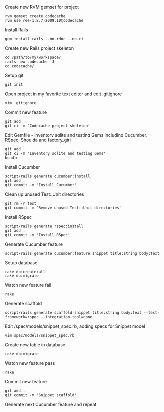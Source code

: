 Create new RVM gemset for project

    rvm gemset create codecache
    rvm use ree-1.8.7-2009.10@codecache

Install Rails

    gem install rails --no-rdoc --no-ri

Create new Rails project skeleton

    cd /path/to/my/workspace/
    rails new codecache -J
    cd codecache/

Setup git

    git init

Open project in my favorite text editor and edit .gitignore

    vim .gitignore

Commit new feature

    git add .
    git ci -m 'Codecache project skeleton'

Edit Gemfile - inventory sqlite and testing Gems including Cucumber, RSpec, Shoulda and factory_girl

    git add .
    git ci -m 'Inventory sqlite and testing Gems'
    bundle

Install Cucumber

    script/rails generate cucumber:install
    git add .
    git commit -m 'Install Cucumber'

Clean up unused Test::Unit directories

    git rm -r test
    git commit -m 'Remove unused Test::Unit directories'

Install RSpec

    script/rails generate rspec:install
    git add .
    git commit -m 'Install RSpec'

Generate Cucumber feature

    script/rails generate cucumber:feature snippet title:string body:text

Setup database

    rake db:create:all
    rake db:migrate

Watch new feature fail

    rake

Generate scaffold

    script/rails generate scaffold snippet title:string body:text --test-framework=rspec --integration-tool=none

Edit /spec/models/snippet_spec.rb, adding specs for Snippet model

    vim spec/models/snippet_spec.rb

Create new table in database

    rake db:migrate

Watch new feature pass

    rake

Commit new feature

    git add .
    git commit -m 'Snippet scaffold'

Generate next Cucumber feature and repeat

